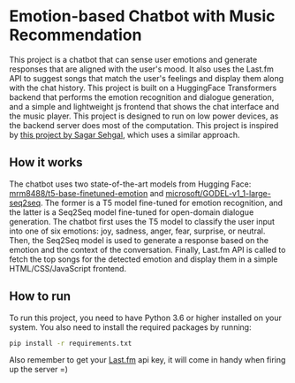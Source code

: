# Emotion-based Chatbot with Music Recommendation

This project is a chatbot that can sense user emotions and generate responses that are aligned with the user's mood. It also uses the Last.fm API to suggest songs that match the user's feelings and display them along with the chat history. This project is built on a HuggingFace Transformers backend that performs the emotion recognition and dialogue generation, and a simple and lightweight js frontend that shows the chat interface and the music player. This project is designed to run on low power devices, as the backend server does most of the computation. This project is inspired by [this project by Sagar Sehgal](https://github.com/thesagarsehgal/Chatbot_Song_Recommender), which uses a similar approach.  

## How it works

The chatbot uses two state-of-the-art models from Hugging Face: [mrm8488/t5-base-finetuned-emotion](https://huggingface.co/mrm8488/t5-base-finetuned-emotion) and [microsoft/GODEL-v1_1-large-seq2seq](https://huggingface.co/microsoft/GODEL-v1_1-large-seq2seq). The former is a T5 model fine-tuned for emotion recognition, and the latter is a Seq2Seq model fine-tuned for open-domain dialogue generation. The chatbot first uses the T5 model to classify the user input into one of six emotions: joy, sadness, anger, fear, surprise, or neutral. Then, the Seq2Seq model is used to generate a response based on the emotion and the context of the conversation. Finally, Last.fm API is called to fetch the top songs for the detected emotion and display them in a simple HTML/CSS/JavaScript frontend.

## How to run

To run this project, you need to have Python 3.6 or higher installed on your system. You also need to install the required packages by running:

```bash
pip install -r requirements.txt
```
Also remember to get your [Last.fm](https://www.last.fm/api) api key, it will come in handy when firing up the server =)
